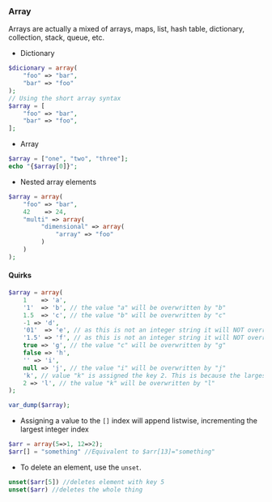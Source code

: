 ### Array
Arrays are actually a mixed of arrays, maps, list, hash table, dictionary, collection, stack, queue, etc.

- Dictionary 
```php
$dicionary = array(
	"foo" => "bar",
	"bar" => "foo"
);
// Using the short array syntax
$array = [
    "foo" => "bar",
    "bar" => "foo",
];
```
- Array
```php
$array = ["one", "two", "three"];
echo "{$array[0]}";
```
- Nested array elements
```php
$array = array(
    "foo" => "bar",
    42    => 24,
    "multi" => array(
         "dimensional" => array(
             "array" => "foo"
         )
    )
);
```





#### Quirks
```php
$array = array(
    1    => 'a',
    '1'  => 'b', // the value "a" will be overwritten by "b"
    1.5  => 'c', // the value "b" will be overwritten by "c"
    -1 => 'd',
    '01'  => 'e', // as this is not an integer string it will NOT override the key for 1
    '1.5' => 'f', // as this is not an integer string it will NOT override the key for 1
    true => 'g', // the value "c" will be overwritten by "g"
    false => 'h',
    '' => 'i',
    null => 'j', // the value "i" will be overwritten by "j"
    'k', // value "k" is assigned the key 2. This is because the largest integer key before that was 1
    2 => 'l', // the value "k" will be overwritten by "l"
);

var_dump($array);
```
- Assigning a value to the `[]` index will append listwise, incrementing the largest integer index
```php
$arr = array(5=>1, 12=>2);
$arr[] = "something" //Equivalent to $arr[13]="something"
```
- To delete an element, use the `unset`.
```php
unset($arr[5]) //deletes element with key 5
unset($arr) //deletes the whole thing
```
